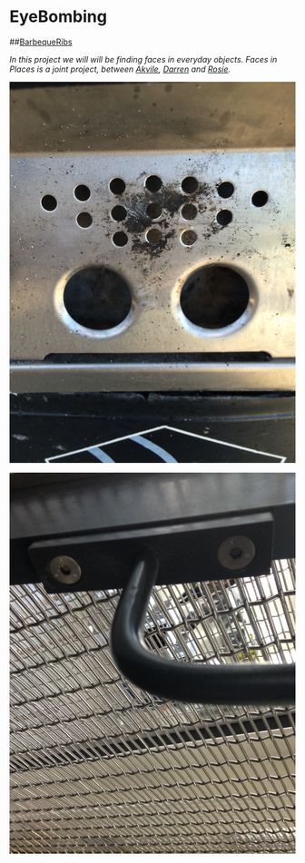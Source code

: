 # EyeBombing

##[BarbequeRibs](https://github.com/BarbequeRibs)

*In this project we will will be finding faces in everyday objects. Faces in Places is a joint project, between [Akvile](https://github.com/aiharachan), [Darren](https://github.com/doutram) and [Rosie](https://github.com/rosiebuddell).*

![image](images/raw/IMG_6628.jpg)

![image](images/raw/IMG_0639.jpg)
